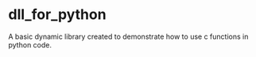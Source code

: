 # dll_for_python
A basic dynamic library created to demonstrate how to use c functions in python code.
